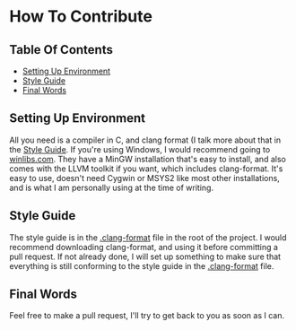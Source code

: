# How To Contribute

## Table Of Contents
* [Setting Up Environment](#setting-up-environment)
* [Style Guide](#style-guide)
* [Final Words](#final-words)

## Setting Up Environment
All you need is a compiler in C, and clang format (I talk more about that in the [Style Guide](#style-guide).
If you're using Windows, I would recommend going to [winlibs.com](http://winlibs.com/).
They have a MinGW installation that's easy to install, and also comes with the LLVM toolkit if you want, which includes clang-format.
It's easy to use, doesn't need Cygwin or MSYS2 like most other installations, and is what I am personally using at the time of writing.

## Style Guide
The style guide is in the [.clang-format](.clang-format) file in the root of the project.
I would recommend downloading clang-format, and using it before committing a pull request.
If not already done, I will set up something to make sure that everything is still conforming to the style guide in the [.clang-format](.clang-format) file.

## Final Words
Feel free to make a pull request, I'll try to get back to you as soon as I can.
